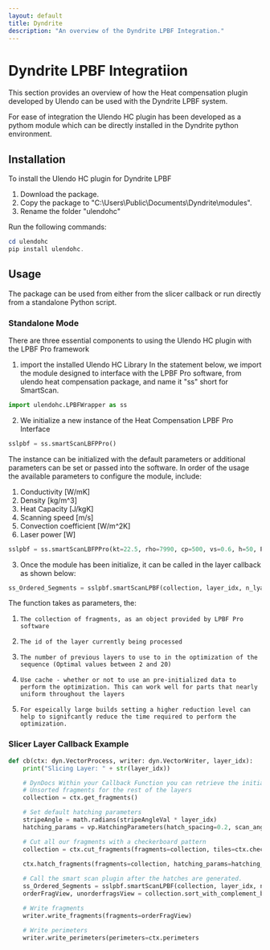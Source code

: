 ```yaml
---
layout: default
title: Dyndrite
description: "An overview of the Dyndrite LPBF Integration."
---
```


# Dyndrite LPBF Integratiion
This section provides an overview of how the Heat compensation plugin developed by Ulendo can be used with the Dyndrite LPBF system. 

For ease of integration the Ulendo HC plugin has been developed as a pythom module which can be directly installed in the Dyndrite python environment. 

## Installation
To install the Ulendo HC plugin for Dyndrite LPBF

1.  Download the package.
2.  Copy the package to "C:\Users\Public\Documents\Dyndrite\modules".
3.  Rename the folder "ulendohc"


Run the following commands:
```powershell
cd ulendohc
pip install ulendohc.
```

## Usage 
The package can be used from either from the slicer callback or run directly from a standalone Python script. 

### Standalone Mode
There are three essential components to using the Ulendo HC plugin with the LPBF Pro framework

1. import the installed Ulendo HC Library
In the statement below, we import the module designed to interface with the LPBF Pro software, from ulendo heat compensation package, and name it "ss" short for SmartScan.
```python
import ulendohc.LPBFWrapper as ss
```

2. We initialize a new instance of the Heat Compensation LPBF Pro Interface
```python
sslpbf = ss.smartScanLBFPPro()
```
The instance can be initialized with the default parameters or additional parameters can be set or passed into the software. 
In order of the usage the available parameters to configure the module, include:
1.  Conductivity [W/mK]
2.  Density [kg/m^3]
3.  Heat Capacity [J/kgK]
4.  Scanning speed [m/s]
5.  Convection coefficient [W/m^2K]        
6.  Laser power [W]

```python
sslpbf = ss.smartScanLBFPPro(kt=22.5, rho=7990, cp=500, vs=0.6, h=50, P=100)
```

3. Once the module has been initialize, it can be called in the layer callback as shown below:

```python
ss_Ordered_Segments = sslpbf.smartScanLPBF(collection, layer_idx, n_lyaers=2, use_Cache=False)  
```
The function takes as parameters, the:
1.     The collection of fragments, as an object provided by LPBF Pro software
2.     The id of the layer currently being processed
3.     The number of previous layers to use to in the optimization of the sequence (Optimal values between 2 and 20)
4.     Use cache - whether or not to use an pre-initialized data to perform the optimization. This can work well for parts that nearly uniform throughout the layers
5.     For espeically large builds setting a higher reduction level can help to signifcantly reduce the time required to perform the optimization.



### Slicer Layer Callback Example
```python
def cb(ctx: dyn.VectorProcess, writer: dyn.VectorWriter, layer_idx):
    print("Slicing Layer: " + str(layer_idx))

    # DynDocs Within your Callback Function you can retrieve the initial group of unsorted and uncut fragments with
    # Unsorted fragments for the rest of the layers
    collection = ctx.get_fragments()

    # Set default hatching parameters
    stripeAngle = math.radians(stripeAngleVal * layer_idx)
    hatching_params = vp.HatchingParameters(hatch_spacing=0.2, scan_angle=stripeAngle, hatch_length=1.0)    

    # Cut all our fragments with a checkerboard pattern
    collection = ctx.cut_fragments(fragments=collection, tiles=ctx.checkerboard_tiles(5, 5, 0), cut_tag="collection")

    ctx.hatch_fragments(fragments=collection, hatching_params=hatching_params)
    
    # Call the smart scan plugin after the hatches are generated.
    ss_Ordered_Segments = sslpbf.smartScanLPBF(collection, layer_idx, n_lyaers=2, use_Cache=False)  
    orderFragView, unorderfragsView = collection.sort_with_complement_by_ids(ss_Ordered_Segments)   

    # Write fragments
    writer.write_fragments(fragments=orderFragView)

    # Write perimeters
    writer.write_perimeters(perimeters=ctx.perimeters
```
